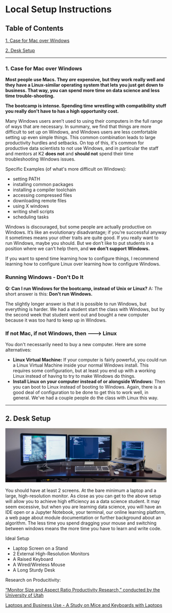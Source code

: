 # Local Setup Instructions

## Table of Contents
[1. Case for Mac over Windows](#section-a)

[2. Desk Setup](#section-b)

---

### <a name="section-a"></a>1.  Case for Mac over Windows

**Most people use Macs. They *are* expensive, but they work really well and they have a Linux-similar operating system that lets you just get down to business.  That way, you can spend more time on data science and less time trouble-shooting.**

**The bootcamp is intense.  Spending time wrestling with compatibility stuff you really don't have to has a high opportunity cost.**

Many Windows users aren’t used to using their computers in the full range of ways that are necessary. In summary, we find that things are more difficult to set up on Windows, and Windows users are less comfortable setting up even simple things. This common combination leads to large productivity hurdles and setbacks. On top of this, it's common for productive data scientists to not use Windows, and in particular the staff and mentors at K2 **does not** and **should not** spend their time troubleshooting Windows issues.

Specific Examples (of what's more difficult on Windows):
* setting PATH
* installing common packages
* installing a compiler toolchain
* accessing compressed files
* downloading remote files
* using X windows
* writing shell scripts
* scheduling tasks

Windows is discouraged, but some people are actually productive on Windows. It’s like an evolutionary disadvantage; if you’re successful anyway it sometimes means your other traits are quite good.  If you really want to run Windows, maybe you should. But we don’t like to put students in a position where we can’t help them, and **we don’t support Windows.**

If you want to spend time learning how to configure things, I recommend learning how to configure Linux over learning how to configure Windows.


### Running Windows - Don't Do It

**Q:  Can I run Windows for the bootcamp, instead of Unix or Linux?**
A: The short answer is this: **Don't run Windows.**

The slightly longer answer is that it is possible to run Windows, but everything is harder. We had a student start the class with Windows, but by the second week that student went out and bought a new computer because it was too hard to keep up in Windows.


### If not Mac, if not Windows, then ---> Linux

You don't necessarily need to buy a new computer. Here are some alternatives:

 * **Linux Virtual Machine:**  If your computer is fairly powerful, you could run a Linux Virtual Machine inside your normal Windows install. This requires some configuration, but at least you end up with a working Linux instead of having to try to make Windows do things.
 * **Install Linux on your computer instead of or alongside Windows:**  Then you can boot to Linux instead of booting to Windows. Again, there is a good deal of configuration to be done to get this to work well, in general. We've had a couple people do the class with Linux this way.

 ---

 ## <a name="section-b"></a>2. Desk Setup

![Computer Setup](images/computer_setup.jpg)

You should have at least 2 screens. At the bare minimum a laptop and a large, high-resolution monitor. As close as you can get to the above setup will allow you to achieve high efficiency as a data science student. It may seem excessive, but when you are learning data science, you will have an IDE open or a Jupyter Notebook, your terminal, our online learning platform, a web page about module documentation or further background about an algorithm. The less time you spend dragging your mouse and switching between windows means the more time you have to learn and write code.

Ideal Setup
- Laptop Screen on a Stand
- 2 External High-Resolution Monitors
- A Raised Keyboard
- A Wired/Wireless Mouse
- A Long Sturdy Desk

Research on Producitivity:

[“Monitor Size and Aspect Ratio Productivity Research,” conducted by the University of Utah](http://www.itjungle.com/tfh/utahdisplaystudy.pdf)

[Laptops and Business Use - A Study on Mice and Keyboards with Laptops](https://www.bakkerelkhuizen.com/uploads/wysiwyg/BakkerElkhuizen_whitepaper_work%20comfortably%20with%20laptop_%20USv1.pdf)

